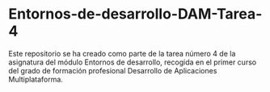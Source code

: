 # Entornos-de-desarrollo-DAM-Tarea-4
Este repositorio se ha creado como parte de la tarea número 4 de la asignatura del módulo Entornos de desarrollo, recogida en el primer curso del grado de formación profesional Desarrollo de Aplicaciones Multiplataforma. 
